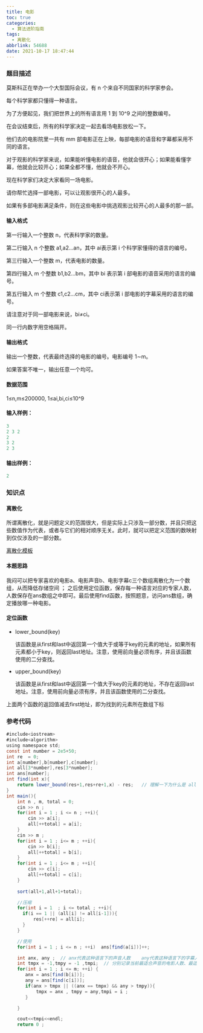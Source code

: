 ```yaml
---
title: 电影
toc: true
categories:
  - 算法进阶指南
tags:
  - 离散化
abbrlink: 54688
date: 2021-10-17 18:47:44
---
```


### 题目描述

莫斯科正在举办一个大型国际会议，有 n 个来自不同国家的科学家参会。<!-- more -->

每个科学家都只懂得一种语言。

为了方便起见，我们把世界上的所有语言用 1 到 10^9 之间的整数编号。

在会议结束后，所有的科学家决定一起去看场电影放松一下。

他们去的电影院里一共有 mm 部电影正在上映，每部电影的语音和字幕都采用不同的语言。

对于观影的科学家来说，如果能听懂电影的语音，他就会很开心；如果能看懂字幕，他就会比较开心；如果全都不懂，他就会不开心。

现在科学家们决定大家看同一场电影。

请你帮忙选择一部电影，可以让观影很开心的人最多。

如果有多部电影满足条件，则在这些电影中挑选观影比较开心的人最多的那一部。

#### 输入格式

第一行输入一个整数 n，代表科学家的数量。

第二行输入 n 个整数 a1,a2…an，其中 ai表示第 i 个科学家懂得的语言的编号。

第三行输入一个整数 m，代表电影的数量。

第四行输入 m 个整数 b1,b2…bm，其中 bi 表示第 i 部电影的语音采用的语言的编号。

第五行输入 m 个整数 c1,c2…cm，其中 ci表示第 i 部电影的字幕采用的语言的编号。

请注意对于同一部电影来说，bi≠ci。

同一行内数字用空格隔开。

#### 输出格式

输出一个整数，代表最终选择的电影的编号。电影编号 1∼m。

如果答案不唯一，输出任意一个均可。

#### 数据范围

1≤n,m≤200000,
1≤ai,bi,ci≤10^9

#### 输入样例：

```java
3
2 3 2
2
3 2
2 3
```

#### 输出样例：

```java
2
```

### 知识点

#### 离散化

   所谓离散化，就是问题定义的范围很大，但是实际上只涉及一部分数，并且只把这些数值作为代表，或者与它们的相对顺序无关。此时，就可以把定义范围的数映射到仅仅涉及的一部分数。

   [离散化模板](https://www.mckinleylu.com/2021/10/17/chi-san-hua-mo-ban/)

#### 本题思路

​    我闷可以把专家喜欢的电影a、电影声音b、电影字幕c三个数组离散化为一个数组，从而降低存储空间 ； 之后使用定位函数，保存每一种语言对应的专家人数，人数保存在ans数组之中即可。最后使用find函数，按照题意，访问ans数组，确定播放哪一种电影。

#### 定位函数

* lower_bound(key)   

  该函数是从first和last中返回第一个值大于或等于key的元素的地址，如果所有元素都小于key，则返回last地址。注意，使用前向量必须有序，并且该函数使用的二分查找。

* upper_bound(key)

  该函数是从first和last中返回第一个值大于key的元素的地址，不存在返回last地址。注意，使用前向量必须有序，并且该函数使用的二分查找。

上面两个函数的返回值减去first地址，即为找到的元素所在数组下标


### 参考代码

```java
#include<iostream>
#include<algorithm>
using namespace std;
const int number = 2e5+50;
int re  = 0;
int a[number],b[number],c[number];
int all[3*number],res[3*number];
int ans[number];
int find(int x){
    return lower_bound(res+1,res+re+1,x) - res;   // 理解一下为什么是 all +re +1 , 是因为这个和v.end()一样，指向最有一个元素的下一个位置
}
int main(){
    int n , m, total = 0; 
    cin >> n ;
    for(int i = 1 ; i <= n ; ++i){
        cin >> a[i];
        all[++total] = a[i];
    }
    cin >> m ;
    for(int i = 1 ; i<= m ; ++i){
        cin >> b[i];
        all[++total] = b[i];
    }
    for(int i = 1 ; i<= m ; ++i){
        cin >> c[i];
        all[++total] = c[i];
    }
    
    sort(all+1,all+1+total);

    //压缩
    for(int i = 1  ; i <= total ; ++i){
      if(i == 1 || (all[i] != all[i-1])){
          res[++re] = all[i];
      }
    }   

    //使用
    for(int i = 1 ; i <= n ; ++i)  ans[find(a[i])]++;

    int anx, any ;  // anx代表这种语言下的声音人数    any代表这种语言下的字幕人数
    int tmpx = -1,tmpy = -1 ,tmpi;  // 分别记录当前最适合声音的电影人数、最适合字幕的电影人数以及电影编号
    for(int i = 1 ; i <= m; ++i) {
       anx = ans[find(b[i])];
       any = ans[find(c[i])];
       if(anx > tmpx || ((anx == tmpx) && any > tmpy)){
           tmpx = anx , tmpy = any,tmpi = i ;
       }

    }

    cout<<tmpi<<endl;
    return 0 ;
```



​	

​	
